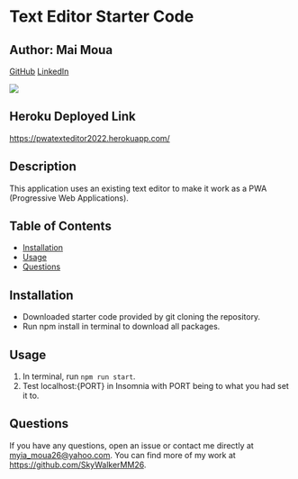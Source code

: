 # Text Editor Starter Code

## Author: Mai Moua 
[GitHub](https://github.com/SkyWalkerMM26)
[LinkedIn](https://www.linkedin.com/in/mai-moua-69a50517a/)

<img src="https://img.shields.io/badge/LICENSE-MIT-COLOR.svg?logo=LOGO">

## Heroku Deployed Link
https://pwatexteditor2022.herokuapp.com/ 

## Description

This application uses an existing text editor to make it work as a PWA (Progressive Web Applications).

## Table of Contents 

- [Installation](#installation)
- [Usage](#usage)
- [Questions](#questions)

## Installation

* Downloaded starter code provided by git cloning the repository. 
* Run npm install in terminal to download all packages.

## Usage

1. In terminal, run ```npm run start```. 
2. Test localhost:{PORT} in Insomnia with PORT being to what you had set it to. 


## Questions
If you have any questions, open an issue or contact me directly at myia_moua26@yahoo.com. You can find more of my work at https://github.com/SkyWalkerMM26.
